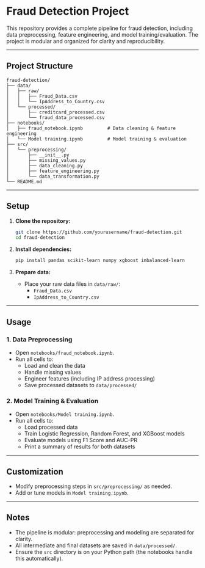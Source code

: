 # Fraud Detection Project

This repository provides a complete pipeline for fraud detection, including data preprocessing, feature engineering, and model training/evaluation. The project is modular and organized for clarity and reproducibility.

---

## Project Structure

```
fraud-detection/
├── data/
│   ├── raw/
│   │   ├── Fraud_Data.csv
│   │   └── IpAddress_to_Country.csv
│   └── processed/
│       ├── creditcard_processed.csv
│       └── fraud_data_processed.csv
├── notebooks/
│   ├── fraud_notebook.ipynb         # Data cleaning & feature engineering
│   └── Model training.ipynb         # Model training & evaluation
├── src/
│   └── preprocessing/
│       ├── __init__.py
│       ├── missing_values.py
│       ├── data_cleaning.py
│       ├── feature_engineering.py
│       └── data_transformation.py
└── README.md
```

---

## Setup

1. **Clone the repository:**
   ```sh
   git clone https://github.com/yourusername/fraud-detection.git
   cd fraud-detection
   ```

2. **Install dependencies:**
   ```sh
   pip install pandas scikit-learn numpy xgboost imbalanced-learn
   ```

3. **Prepare data:**
   - Place your raw data files in `data/raw/`:
     - `Fraud_Data.csv`
     - `IpAddress_to_Country.csv`

---

## Usage

### 1. Data Preprocessing

- Open `notebooks/fraud_notebook.ipynb`.
- Run all cells to:
  - Load and clean the data
  - Handle missing values
  - Engineer features (including IP address processing)
  - Save processed datasets to `data/processed/`

### 2. Model Training & Evaluation

- Open `notebooks/Model training.ipynb`.
- Run all cells to:
  - Load processed data
  - Train Logistic Regression, Random Forest, and XGBoost models
  - Evaluate models using F1 Score and AUC-PR
  - Print a summary of results for both datasets

---

## Customization

- Modify preprocessing steps in `src/preprocessing/` as needed.
- Add or tune models in `Model training.ipynb`.

---

## Notes

- The pipeline is modular: preprocessing and modeling are separated for clarity.
- All intermediate and final datasets are saved in `data/processed/`.
- Ensure the `src` directory is on your Python path (the notebooks handle this automatically).

